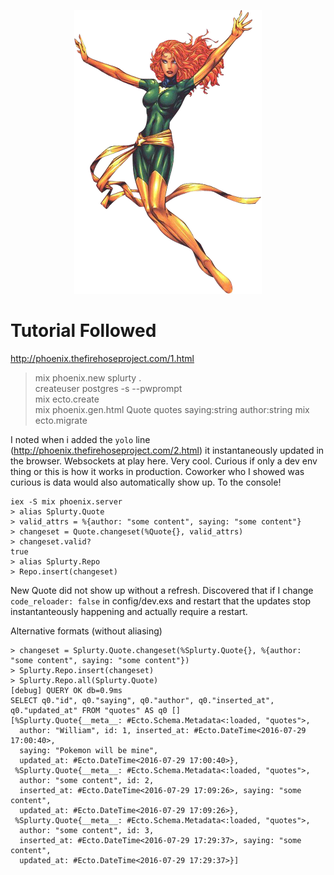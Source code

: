 <p align="center">
  <img src="https://github.com/barberj/jean-grey/blob/master/phoenix.png" />
</p>

# Tutorial Followed
http://phoenix.thefirehoseproject.com/1.html

> mix phoenix.new splurty .  
> createuser postgres -s --pwprompt  
> mix ecto.create  
> mix phoenix.gen.html Quote quotes saying:string author:string
> mix ecto.migrate  

I noted when i added the `yolo` line (http://phoenix.thefirehoseproject.com/2.html) it instantaneously updated in the browser. Websockets at play here. Very cool. Curious if only a dev env thing or this is how it works in production. Coworker who I showed was curious is data would also automatically show up. To the console!

```
iex -S mix phoenix.server
> alias Splurty.Quote
> valid_attrs = %{author: "some content", saying: "some content"}
> changeset = Quote.changeset(%Quote{}, valid_attrs)
> changeset.valid?
true
> alias Splurty.Repo
> Repo.insert(changeset)
```
New Quote did not show up without a refresh.
Discovered that if I change `code_reloader: false` in config/dev.exs and restart that the updates stop instantanteously happening and actually require a restart.


Alternative formats (without aliasing)
```
> changeset = Splurty.Quote.changeset(%Splurty.Quote{}, %{author: "some content", saying: "some content"})
> Splurty.Repo.insert(changeset)
> Splurty.Repo.all(Splurty.Quote)
[debug] QUERY OK db=0.9ms
SELECT q0."id", q0."saying", q0."author", q0."inserted_at", q0."updated_at" FROM "quotes" AS q0 []
[%Splurty.Quote{__meta__: #Ecto.Schema.Metadata<:loaded, "quotes">,
  author: "William", id: 1, inserted_at: #Ecto.DateTime<2016-07-29 17:00:40>,
  saying: "Pokemon will be mine",
  updated_at: #Ecto.DateTime<2016-07-29 17:00:40>},
 %Splurty.Quote{__meta__: #Ecto.Schema.Metadata<:loaded, "quotes">,
  author: "some content", id: 2,
  inserted_at: #Ecto.DateTime<2016-07-29 17:09:26>, saying: "some content",
  updated_at: #Ecto.DateTime<2016-07-29 17:09:26>},
 %Splurty.Quote{__meta__: #Ecto.Schema.Metadata<:loaded, "quotes">,
  author: "some content", id: 3,
  inserted_at: #Ecto.DateTime<2016-07-29 17:29:37>, saying: "some content",
  updated_at: #Ecto.DateTime<2016-07-29 17:29:37>}]
```
